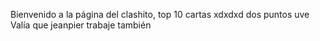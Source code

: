 Bienvenido a la página del clashito, top 10 cartas xdxdxd dos puntos uve
Valía que jeanpier trabaje también
